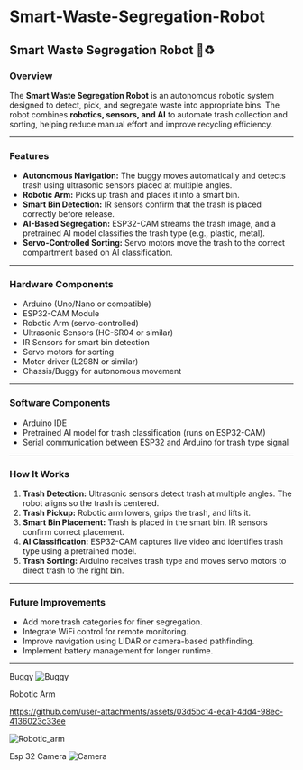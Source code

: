 # Smart-Waste-Segregation-Robot

## Smart Waste Segregation Robot 🤖♻️

### Overview
The **Smart Waste Segregation Robot** is an autonomous robotic system designed to detect, pick, and segregate waste into appropriate bins. The robot combines **robotics, sensors, and AI** to automate trash collection and sorting, helping reduce manual effort and improve recycling efficiency.

---

### Features
- **Autonomous Navigation:** The buggy moves automatically and detects trash using ultrasonic sensors placed at multiple angles.  
- **Robotic Arm:** Picks up trash and places it into a smart bin.  
- **Smart Bin Detection:** IR sensors confirm that the trash is placed correctly before release.  
- **AI-Based Segregation:** ESP32-CAM streams the trash image, and a pretrained AI model classifies the trash type (e.g., plastic, metal).  
- **Servo-Controlled Sorting:** Servo motors move the trash to the correct compartment based on AI classification.  

---

### Hardware Components
- Arduino (Uno/Nano or compatible)  
- ESP32-CAM Module  
- Robotic Arm (servo-controlled)  
- Ultrasonic Sensors (HC-SR04 or similar)  
- IR Sensors for smart bin detection  
- Servo motors for sorting  
- Motor driver (L298N or similar)  
- Chassis/Buggy for autonomous movement  

---

### Software Components
- Arduino IDE  
- Pretrained AI model for trash classification (runs on ESP32-CAM)  
- Serial communication between ESP32 and Arduino for trash type signal  

---

### How It Works
1. **Trash Detection:** Ultrasonic sensors detect trash at multiple angles. The robot aligns so the trash is centered.  
2. **Trash Pickup:** Robotic arm lowers, grips the trash, and lifts it.  
3. **Smart Bin Placement:** Trash is placed in the smart bin. IR sensors confirm correct placement.  
4. **AI Classification:** ESP32-CAM captures live video and identifies trash type using a pretrained model.  
5. **Trash Sorting:** Arduino receives trash type and moves servo motors to direct trash to the right bin.  

---

### Future Improvements
- Add more trash categories for finer segregation.  
- Integrate WiFi control for remote monitoring.  
- Improve navigation using LIDAR or camera-based pathfinding.  
- Implement battery management for longer runtime.  

---
Buggy 
![Buggy](https://github.com/user-attachments/assets/0dc31aab-95e1-4e0f-9542-3edb193ea9a8)


Robotic Arm 

https://github.com/user-attachments/assets/03d5bc14-eca1-4dd4-98ec-4136023c33ee

![Robotic_arm](https://github.com/user-attachments/assets/ab404975-9b70-4975-8dc5-3d0a4fe09fbe)

Esp 32 Camera 
![Camera](https://github.com/user-attachments/assets/215a5577-66f9-4c34-9b3a-48d8e499c398)


